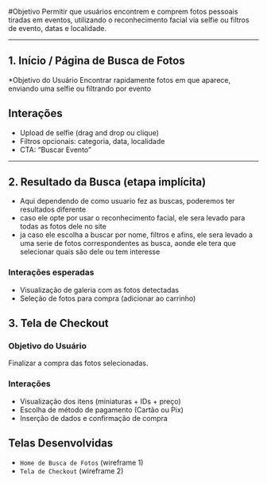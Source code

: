 #Objetivo
Permitir que usuários encontrem e comprem fotos pessoais tiradas em eventos, utilizando o reconhecimento facial via selfie ou filtros de evento, datas e localidade.

---

## 1. Início / Página de Busca de Fotos

*Objetivo do Usuário
Encontrar rapidamente fotos em que aparece, enviando uma selfie ou filtrando por evento

## Interações
- Upload de selfie (drag and drop ou clique)
- Filtros opcionais: categoria, data, localidade
- CTA: “Buscar Evento”
---

## 2. Resultado da Busca (etapa implícita)
- Aqui dependendo de como usuario fez as buscas, poderemos ter resultados diferente
- caso ele opte por usar o reconhecimento facial, ele sera levado para todas as fotos dele no site
- ja caso ele escolha a buscar por nome, filtros e afins, ele sera levado a uma serie de fotos correspondentes as busca, aonde ele tera que selecionar quais são dele ou tem interesse

  
### Interações esperadas
- Visualização de galeria com as fotos detectadas
- Seleção de fotos para compra (adicionar ao carrinho)

## 3. Tela de Checkout

### Objetivo do Usuário
Finalizar a compra das fotos selecionadas.

### Interações
- Visualização dos itens (miniaturas + IDs + preço)
- Escolha de método de pagamento (Cartão ou Pix)
- Inserção de dados e confirmação de compra


## Telas Desenvolvidas
- `Home de Busca de Fotos` (wireframe 1)
- `Tela de Checkout` (wireframe 2)
